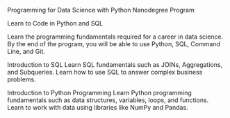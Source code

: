 Programming for Data Science with Python Nanodegree Program

Learn to Code in Python and SQL

Learn the programming fundamentals required for a career in data science.
By the end of the program, you will be able to use Python, SQL, Command Line, and Git.



Introduction to SQL
Learn SQL fundamentals such as JOINs, Aggregations, and Subqueries.
Learn how to use SQL to answer complex business problems.

Introduction to Python Programming
Learn Python programming fundamentals such as data structures, variables, loops, and functions.
Learn to work with data using libraries like NumPy and Pandas.
